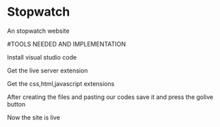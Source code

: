 # Stopwatch
An stopwatch website

#TOOLS NEEDED AND IMPLEMENTATION

Install visual studio code

Get the live server extension

Get the css,html,javascript extensions

After creating the files and pasting our codes save it and press the golive button

Now the site is live


